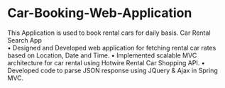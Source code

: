 # Car-Booking-Web-Application
This Application is used to book rental cars for daily basis.
Car Rental Search App                                                          	                     
•	Designed and Developed web application for fetching rental car rates based on Location, Date and Time.
•	Implemented scalable MVC architecture for car rental using Hotwire Rental Car Shopping API. 
•	Developed code to parse JSON response using JQuery & Ajax in Spring MVC.
